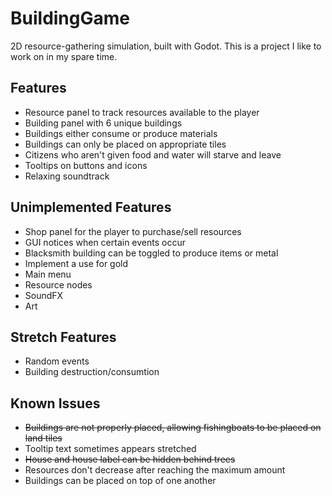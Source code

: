 # BuildingGame
2D resource-gathering simulation, built with Godot. 
This is a project I like to work on in my spare time.

## Features
- Resource panel to track resources available to the player
- Building panel with 6 unique buildings
- Buildings either consume or produce materials
- Buildings can only be placed on appropriate tiles
- Citizens who aren't given food and water will starve and leave
- Tooltips on buttons and icons
- Relaxing soundtrack

## Unimplemented Features
- Shop panel for the player to purchase/sell resources
- GUI notices when certain events occur
- Blacksmith building can be toggled to produce items or metal
- Implement a use for gold
- Main menu
- Resource nodes
- SoundFX
- Art

## Stretch Features
- Random events
- Building destruction/consumtion

## Known Issues
- ~~Buildings are not properly placed, allowing fishingboats to be placed on land tiles~~
- Tooltip text sometimes appears stretched
- ~~House and house label can be hidden behind trees~~
- Resources don't decrease after reaching the maximum amount
- Buildings can be placed on top of one another
